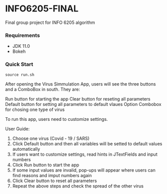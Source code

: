 # INFO6205-FINAL
Final group project for INFO 6205 algorithm


### Requirements
* JDK 11.0
* Bokeh

### Quick Start

```
source run.sh
```
After opening the Virus Simmulation App, users will see the three buttons and a ComboBox in south. They are:

Run button for starting the app
Clear button for reseting all parameters 
Default button for setting all parameters to default vlaues
Option Combobox for chosing one type of virus

To run this app, users need to customize settings. 

User Guide:

1. Choose one virus (Covid - 19 / SARS)
2. Click Default button and then all variables will be setted to default values automatically
3. If users want to customize settings, read hints in JTextFields and input numbers
4. Click Run button to start the app
5. If some input values are invalid, pop-ups will appear where users can find reasons and imput numbers again
6. Click Clear button to reset all parameters
7. Repeat the above steps and check the spread of the other virus



